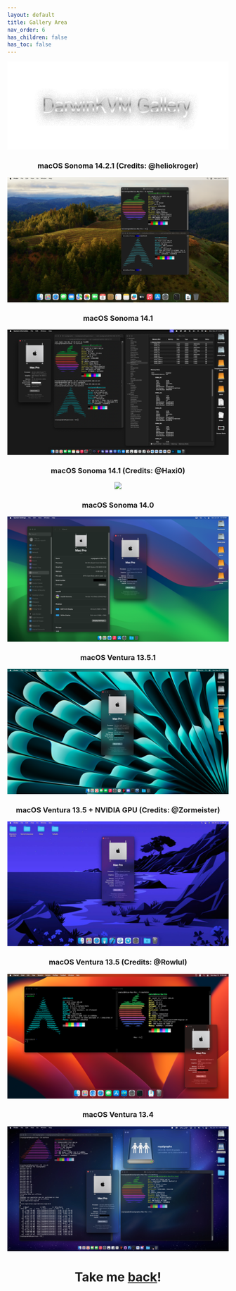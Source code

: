 ```yaml
---
layout: default
title: Gallery Area
nav_order: 6
has_children: false
has_toc: false
---
```


<p align="center">
  <img width="650" height="200" src="../../assets/HeaderGallery.png">
</p>

<h3 align="center">macOS Sonoma 14.2.1 (Credits: @heliokroger)</h3>
<p align="center">
  <img src="../../showcase/Helio1421.png">
</p>

<h3 align="center">macOS Sonoma 14.1</h3>
<p align="center">
  <img src="../../showcase/HacProKVM141.png">
</p>

<h3 align="center">macOS Sonoma 14.1 (Credits: @Haxi0)</h3>
<p align="center">
  <img src="../../showcase/haxi0DKVM.png">
</p>

<h3 align="center">macOS Sonoma 14.0</h3>
<p align="center">
  <img src="../../showcase/HacProKVM140.png">
</p>

<h3 align="center">macOS Ventura 13.5.1</h3>
<p align="center">
  <img src="../../showcase/HacProKVM1351.png">
</p>

<h3 align="center">macOS Ventura 13.5 + NVIDIA GPU (Credits: @Zormeister)</h3>
<p align="center">
  <img src="../../showcase/ZormDKVMnvidia.png">
</p>

<h3 align="center">macOS Ventura 13.5 (Credits: @Rowlul)</h3>
<p align="center">
  <img src="../../showcase/kaggsterDKVM135.png">
</p>

<h3 align="center">macOS Ventura 13.4</h3>
<p align="center">
  <img src="../../showcase/HacProKVM134.png">
</p>

<h1 align="center">Take me <a href="../../../">back</a>!</h1>
